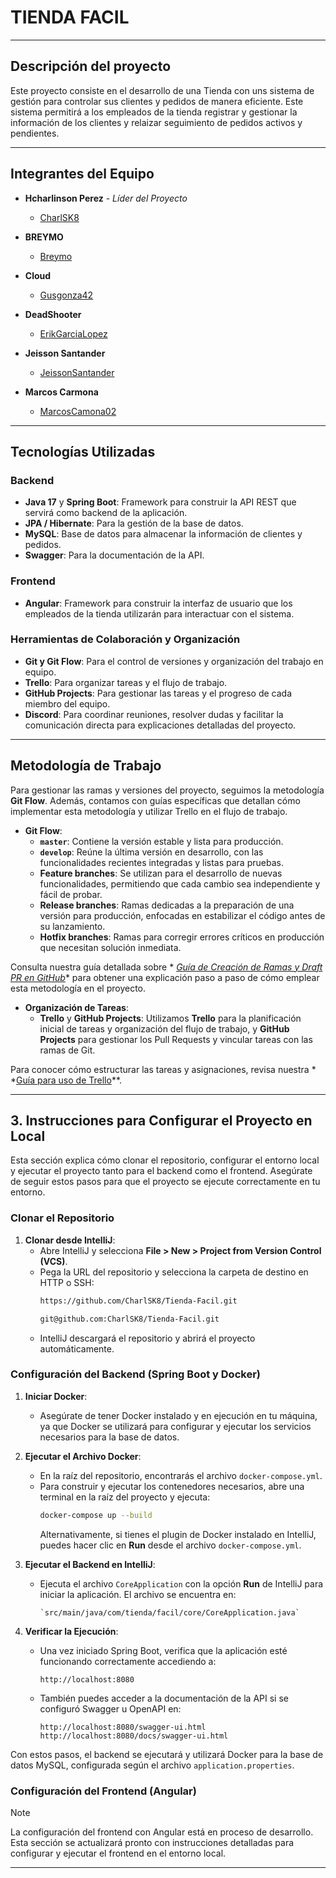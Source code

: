 # TIENDA FACIL

- - -

## Descripción del proyecto

Este proyecto consiste en el desarrollo de una Tienda con uns sistema de gestión para controlar sus clientes y pedidos
de manera eficiente. Este sistema permitirá a los empleados de la tienda registrar y gestionar la información de los
clientes y relaizar seguimiento de pedidos activos y pendientes.

- - - 

## Integrantes del Equipo

- **Hcharlinson Perez** - _Líder del Proyecto_
    - [CharlSK8](https://github.com/CharlSK8)

- **BREYMO**
    - [Breymo](https://github.com/breymo)
- **Cloud**
    - [Gusgonza42](https://github.com/gusgonza42)
- **DeadShooter**
    - [ErikGarciaLopez](https://github.com/ErikGarciaLopez)
- **Jeisson Santander**
    - [JeissonSantander](https://github.com/JeissonSantander)
- **Marcos Carmona**
    - [MarcosCamona02](https://github.com/MarcosCarmona02)

---

## Tecnologías Utilizadas

### Backend

- **Java 17** y **Spring Boot**: Framework para construir la API REST que servirá como backend de la aplicación.
- **JPA / Hibernate**: Para la gestión de la base de datos.
- **MySQL**: Base de datos para almacenar la información de clientes y pedidos.
- **Swagger**: Para la documentación de la API.

### Frontend

- **Angular**: Framework para construir la interfaz de usuario que los empleados de la tienda utilizarán para
  interactuar con el sistema.

### Herramientas de Colaboración y Organización

- **Git y Git Flow**: Para el control de versiones y organización del trabajo en equipo.
- **Trello**: Para organizar tareas y el flujo de trabajo.
- **GitHub Projects**: Para gestionar las tareas y el progreso de cada miembro del equipo.
- **Discord**: Para coordinar reuniones, resolver dudas y facilitar la comunicación directa para explicaciones
  detalladas del proyecto.

---

## Metodología de Trabajo

Para gestionar las ramas y versiones del proyecto, seguimos la metodología **Git Flow**. Además, contamos con guías
específicas que detallan cómo implementar esta metodología y utilizar Trello en el flujo de trabajo.

- **Git Flow**:
    - **`master`**: Contiene la versión estable y lista para producción.
    - **`develop`**: Reúne la última versión en desarrollo, con las funcionalidades recientes integradas y listas para
      pruebas.
    - **Feature branches**: Se utilizan para el desarrollo de nuevas funcionalidades, permitiendo que cada cambio sea
      independiente y fácil de probar.
    - **Release branches**: Ramas dedicadas a la preparación de una versión para producción, enfocadas en estabilizar el
      código antes de su lanzamiento.
    - **Hotfix branches**: Ramas para corregir errores críticos en producción que necesitan solución inmediata.

Consulta nuestra guía detallada sobre *
*[Guía de Creación de Ramas y Draft PR en GitHub](utils/guides/Como_trabajar_con_GitHub_y_Git_V1.pdf)**
para obtener una explicación paso a paso de cómo emplear esta metodología en el proyecto.

- **Organización de Tareas**:
    - **Trello** y **GitHub Projects**: Utilizamos **Trello** para la planificación inicial de tareas y organización del
      flujo de trabajo, y **GitHub Projects** para gestionar los Pull Requests y vincular tareas con las ramas de Git.

Para conocer cómo estructurar las tareas y asignaciones, revisa nuestra *
*[Guía para uso de Trello](utils/guides/Como_usar_Trello_V1.pdf)**.

---

## 3. Instrucciones para Configurar el Proyecto en Local

Esta sección explica cómo clonar el repositorio, configurar el entorno local y ejecutar el proyecto tanto para el
backend como el frontend. Asegúrate de seguir estos pasos para que el proyecto se ejecute correctamente en tu entorno.

### Clonar el Repositorio

1. **Clonar desde IntelliJ**:
    - Abre IntelliJ y selecciona **File > New > Project from Version Control (VCS)**.
    - Pega la URL del repositorio y selecciona la carpeta de destino en HTTP o SSH:
      ```bash
      https://github.com/CharlSK8/Tienda-Facil.git
      ```
      ```bash
      git@github.com:CharlSK8/Tienda-Facil.git
      ```
    - IntelliJ descargará el repositorio y abrirá el proyecto automáticamente.

### Configuración del Backend (Spring Boot y Docker)

1. **Iniciar Docker**:
    - Asegúrate de tener Docker instalado y en ejecución en tu máquina, ya que Docker se utilizará para configurar y
      ejecutar los servicios necesarios para la base de datos.

2. **Ejecutar el Archivo Docker**:
    - En la raíz del repositorio, encontrarás el archivo `docker-compose.yml`.
    - Para construir y ejecutar los contenedores necesarios, abre una terminal en la raíz del proyecto y ejecuta:
      ```bash
      docker-compose up --build
      ```
      Alternativamente, si tienes el plugin de Docker instalado en IntelliJ, puedes hacer clic en **Run** desde el
      archivo `docker-compose.yml`.

3. **Ejecutar el Backend en IntelliJ**:
    - Ejecuta el archivo `CoreApplication` con la opción **Run** de IntelliJ para iniciar la aplicación. El archivo se
      encuentra en:
      ```plaintext
      `src/main/java/com/tienda/facil/core/CoreApplication.java`
      ```

4. **Verificar la Ejecución**:
    - Una vez iniciado Spring Boot, verifica que la aplicación esté funcionando correctamente accediendo a:
      ```plaintext
      http://localhost:8080
      ```
    - También puedes acceder a la documentación de la API si se configuró Swagger u OpenAPI en:
      ```plaintext
      http://localhost:8080/swagger-ui.html
      http://localhost:8080/docs/swagger-ui.html
      ```

Con estos pasos, el backend se ejecutará y utilizará Docker para la base de datos MySQL, configurada según el archivo
`application.properties`.

### Configuración del Frontend (Angular)

> [!NOTE]  
> La configuración del frontend con Angular está en proceso de desarrollo. Esta sección se actualizará pronto con
> instrucciones detalladas para configurar y ejecutar el frontend en el entorno local.

---
